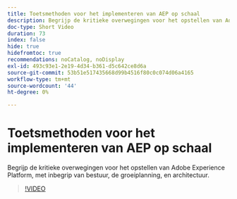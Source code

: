 ```yaml
---
title: Toetsmethoden voor het implementeren van AEP op schaal
description: Begrijp de kritieke overwegingen voor het opstellen van Adobe Experience Platform, met inbegrip van bestuur, de groeiplanning, en architectuur.
doc-type: Short Video
duration: 73
index: false
hide: true
hidefromtoc: true
recommendations: noCatalog, noDisplay
exl-id: 493c93e1-2e19-4d34-b361-d5c642ce8d6a
source-git-commit: 53b51e517435668d99b4516f80c0c074d06a4165
workflow-type: tm+mt
source-wordcount: '44'
ht-degree: 0%

---
```


# Toetsmethoden voor het implementeren van AEP op schaal

Begrijp de kritieke overwegingen voor het opstellen van Adobe Experience Platform, met inbegrip van bestuur, de groeiplanning, en architectuur.

<!-- 62_S601_3442532_72_key-takeaways-for-deploying-aep-at-scale -->
>[!VIDEO](https://video.tv.adobe.com/v/3458314/?learn=on&enablevpops=true)
